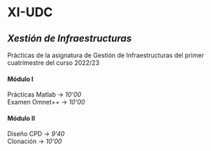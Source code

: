 # XI-UDC
## _Xestión de Infraestructuras_

Prácticas de la asignatura de Gestión de Infraestructuras del primer cuatrimestre del curso 2022/23

#### Módulo I
Prácticas Matlab -> _10'00_ </br>
Examen Omnet++ -> _10'00_

#### Módulo II
Diseño CPD -> _9'40_ </br>
Clonación -> _10'00_
